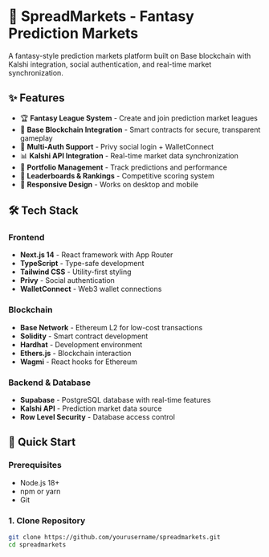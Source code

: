 # 🎯 SpreadMarkets - Fantasy Prediction Markets

A fantasy-style prediction markets platform built on Base blockchain with Kalshi integration, social authentication, and real-time market synchronization.

## ✨ Features

- 🏆 **Fantasy League System** - Create and join prediction market leagues
- 🔗 **Base Blockchain Integration** - Smart contracts for secure, transparent gameplay
- 🔐 **Multi-Auth Support** - Privy social login + WalletConnect
- 📊 **Kalshi API Integration** - Real-time market data synchronization
- 💎 **Portfolio Management** - Track predictions and performance
- 🏅 **Leaderboards & Rankings** - Competitive scoring system
- 📱 **Responsive Design** - Works on desktop and mobile

## 🛠 Tech Stack

### Frontend
- **Next.js 14** - React framework with App Router
- **TypeScript** - Type-safe development
- **Tailwind CSS** - Utility-first styling
- **Privy** - Social authentication
- **WalletConnect** - Web3 wallet connections

### Blockchain
- **Base Network** - Ethereum L2 for low-cost transactions
- **Solidity** - Smart contract development
- **Hardhat** - Development environment
- **Ethers.js** - Blockchain interaction
- **Wagmi** - React hooks for Ethereum

### Backend & Database
- **Supabase** - PostgreSQL database with real-time features
- **Kalshi API** - Prediction market data source
- **Row Level Security** - Database access control

## 🚀 Quick Start

### Prerequisites
- Node.js 18+
- npm or yarn
- Git

### 1. Clone Repository
```bash
git clone https://github.com/yourusername/spreadmarkets.git
cd spreadmarkets

